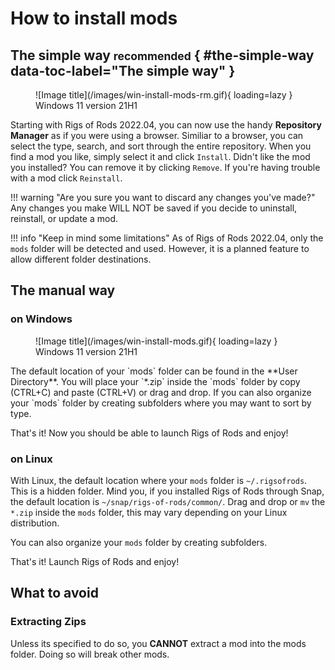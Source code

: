 # How to install mods

## The simple way <small>recommended</small> { #the-simple-way data-toc-label="The simple way" }

<figure markdown>
  ![Image title](/images/win-install-mods-rm.gif){ loading=lazy }
  <figcaption>Windows 11 version 21H1</figcaption>
</figure>

Starting with Rigs of Rods 2022.04, you can now use the handy **Repository Manager** as if you were using a browser. Similiar to a browser, you can select the type, search, and sort through the entire repository. When you find a mod you like, simply select it and click `Install`. Didn't like the mod you installed? You can remove it by clicking `Remove`. If you're having trouble with a mod click `Reinstall`.

!!! warning "Are you sure you want to discard any changes you've made?"
	Any changes you make WILL NOT be saved if you decide to uninstall, reinstall, or update a mod.

!!! info "Keep in mind some limitations"
	As of Rigs of Rods 2022.04, only the `mods` folder will be detected and used. However, it is a planned feature to allow different folder destinations.

## The manual way

### on Windows
<figure markdown>
  ![Image title](/images/win-install-mods.gif){ loading=lazy }
  <figcaption>Windows 11 version 21H1</figcaption>
</figure>
The default location of your `mods` folder can be found in the **User Directory**. You will place your `*.zip` inside the `mods` folder by copy (CTRL+C) and paste (CTRL+V) or drag and drop. If you can also organize your `mods` folder by creating subfolders where you may want to sort by type.

That's it! Now you should be able to launch Rigs of Rods and enjoy!

### on Linux

With Linux, the default location where your `mods` folder is `~/.rigsofrods`. This is a hidden folder. Mind you, if you installed Rigs of Rods through Snap, the default location is `~/snap/rigs-of-rods/common/`. Drag and drop or `mv` the `*.zip` inside the `mods` folder, this may vary depending on your Linux distribution.

You can also organize your `mods` folder by creating subfolders.

That's it! Launch Rigs of Rods and enjoy!

## What to avoid

### Extracting Zips

Unless its specified to do so, you **CANNOT** extract a mod into the mods folder. Doing so will break other mods.